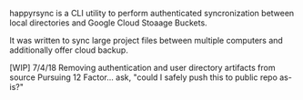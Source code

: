 happyrsync is a CLI utility to perform authenticated syncronization between local  directories and Google Cloud Stoaage Buckets.

It was written to sync large project files between multiple computers and additionally offer cloud backup.

[WIP]
7/4/18 Removing authentication and user directory artifacts from source
Pursuing 12 Factor... ask, "could I safely push this to public repo as-is?"
